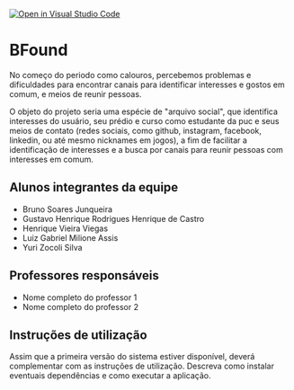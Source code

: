 [![Open in Visual Studio Code](https://classroom.github.com/assets/open-in-vscode-718a45dd9cf7e7f842a935f5ebbe5719a5e09af4491e668f4dbf3b35d5cca122.svg)](https://classroom.github.com/online_ide?assignment_repo_id=11931442&assignment_repo_type=AssignmentRepo)
# BFound

No começo do periodo como calouros, percebemos problemas e dificuldades para encontrar canais para identificar interesses e gostos em comum, e meios de reunir pessoas.

O objeto do projeto seria uma espécie de "arquivo social", que identifica interesses do usuário, seu prédio  e curso como estudante da puc e seus meios de contato (redes sociais, como github, instagram, facebook, linkedin, ou até mesmo nicknames em jogos), a fim de facilitar a identificação de interesses e a busca por canais para reunir pessoas com interesses em comum.

## Alunos integrantes da equipe

* Bruno Soares Junqueira
* Gustavo Henrique Rodrigues Henrique de Castro
* Henrique Vieira Viegas
* Luiz Gabriel Milione Assis
* Yuri Zocoli Silva

## Professores responsáveis

* Nome completo do professor 1
* Nome completo do professor 2

## Instruções de utilização

Assim que a primeira versão do sistema estiver disponível, deverá complementar com as instruções de utilização. Descreva como instalar eventuais dependências e como executar a aplicação.
